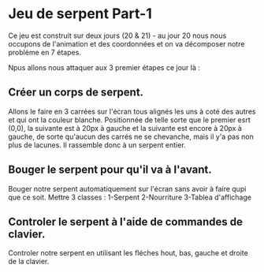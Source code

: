 # Jeu de serpent Part-1
Ce jeu est construit sur deux jours (20 & 21) - au jour 20 nous nous occupons de l'animation et des coordonnées et on va décomposer notre probléme en 7 étapes.

Npus allons nous attaquer aux 3 premier étapes ce jour là :
## Créer un corps de serpent.
  Allons le faire en 3 carrées sur l'écran tous alignés les uns à coté des autres et qui ont la couleur blanche. Positionnée de telle sorte que le premier esrt (0,0), la suivante est à 20px à gauche et la suivante est encore à 20px à gauche, de sorte qu'aucun des carrés ne se chevanche, mais il y'a pas non plus de lacunes. Il rassemble donc à un serpent entier.
## Bouger le serpent pour qu'il va à l'avant.
  Bouger notre serpent automatiquement sur l'écran sans avoir à faire qupi que ce soit.
  Mettre 3 classes : 
  1-Serpent
  2-Nourriture
  3-Tablea d'affichage
## Controler le serpent à l'aide de commandes de clavier.
  Controler notre serpent en utilisant les fléches hout, bas, gauche et droite de la clavier.
